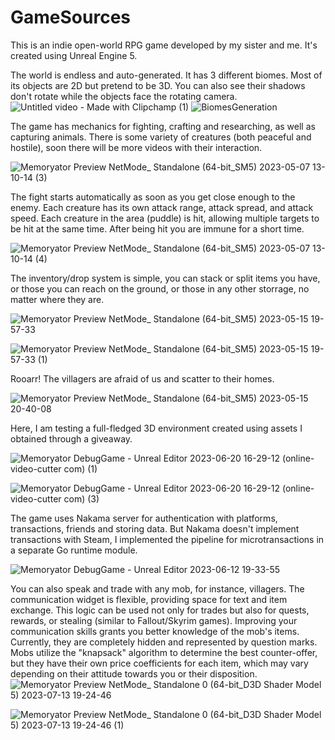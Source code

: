 # GameSources
This is an indie open-world RPG game developed by my sister and me.
It's created using Unreal Engine 5. 
  

The world is endless and auto-generated. It has 3 different biomes. Most of its objects are 2D but pretend to be 3D. You can also see their shadows don't rotate while the objects face the rotating camera.  
![Untitled video - Made with Clipchamp (1)](https://github.com/GregoryBolshakov/MemoryatorUE/assets/19948668/be1c17e4-b6e3-4b71-bce2-5030f47b3b94)
![BiomesGeneration](https://github.com/GregoryBolshakov/MemoryatorUE/assets/19948668/877e6992-0e83-46fc-aa02-de3fa8636ea7)


The game has mechanics for fighting, crafting and researching, as well as capturing animals. There is some variety of creatures (both peaceful
and hostile), soon there will be more videos with their interaction.

![Memoryator Preview  NetMode_ Standalone  (64-bit_SM5) 2023-05-07 13-10-14 (3)](https://github.com/GregoryBolshakov/GameSources/assets/19948668/6bd4c39a-35e2-431c-b943-7bea2d982989)

The fight starts automatically as soon as you get close enough to the enemy. Each creature has its own attack range, attack spread, and attack speed. Each creature in the area (puddle) is hit, allowing multiple targets to be hit at the same time. After being hit you are immune for a short time.

![Memoryator Preview  NetMode_ Standalone  (64-bit_SM5) 2023-05-07 13-10-14 (4)](https://github.com/GregoryBolshakov/GameSources/assets/19948668/d593b705-1611-40fe-ad35-fea88d4d8ae0)

The inventory/drop system is simple, you can stack or split items you have, or those you can reach on the ground, or those in any other storrage, no matter where they are.

![Memoryator Preview  NetMode_ Standalone  (64-bit_SM5) 2023-05-15 19-57-33](https://github.com/GregoryBolshakov/GameSources/assets/19948668/5302f1f6-0c4b-4076-88cd-8e8864edb112)


![Memoryator Preview  NetMode_ Standalone  (64-bit_SM5) 2023-05-15 19-57-33 (1)](https://github.com/GregoryBolshakov/GameSources/assets/19948668/93713f82-4de4-4bbc-b0d9-1b937f2d9119)


Rooarr! The villagers are afraid of us and scatter to their homes. 


![Memoryator Preview  NetMode_ Standalone  (64-bit_SM5) 2023-05-15 20-40-08](https://github.com/GregoryBolshakov/GameSources/assets/19948668/26b78e24-0603-4b76-9364-8e64417a9ed6)


Here, I am testing a full-fledged 3D environment created using assets I obtained through a giveaway.


![Memoryator  DebugGame  - Unreal Editor 2023-06-20 16-29-12 (online-video-cutter com) (1)](https://github.com/GregoryBolshakov/MemoryatorUE/assets/19948668/f9470a12-99fe-45a5-9360-d27712623727)


![Memoryator  DebugGame  - Unreal Editor 2023-06-20 16-29-12 (online-video-cutter com) (3)](https://github.com/GregoryBolshakov/MemoryatorUE/assets/19948668/7fb808a6-8fe8-4d5d-a3cf-685fb683083f)


The game uses Nakama server for authentication with platforms, transactions, friends and storing data. But Nakama doesn't implement transactions with Steam, I implemented the pipeline for microtransactions in a separate Go runtime module.


![Memoryator  DebugGame  - Unreal Editor 2023-06-12 19-33-55](https://github.com/GregoryBolshakov/MemoryatorUE/assets/19948668/cb41398f-5f91-4837-927d-1196e043590e)


You can also speak and trade with any mob, for instance, villagers. The communication widget is flexible, providing space for text and item exchange. This logic can be used not only for trades but also for quests, rewards, or stealing (similar to Fallout/Skyrim games). Improving your communication skills grants you better knowledge of the mob's items. Currently, they are completely hidden and represented by question marks. Mobs utilize the "knapsack" algorithm to determine the best counter-offer, but they have their own price coefficients for each item, which may vary depending on their attitude towards you or their disposition.
![Memoryator Preview  NetMode_ Standalone 0  (64-bit_D3D Shader Model 5) 2023-07-13 19-24-46](https://github.com/GregoryBolshakov/MemoryatorUE/assets/19948668/a8a64860-1cae-435a-b335-6d3eefbdef29)

![Memoryator Preview  NetMode_ Standalone 0  (64-bit_D3D Shader Model 5) 2023-07-13 19-24-46 (1)](https://github.com/GregoryBolshakov/MemoryatorUE/assets/19948668/1597f753-0748-4973-b223-81bb6fc8945e)

